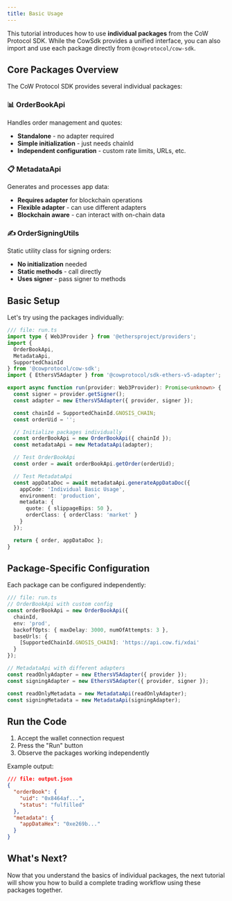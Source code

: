 ```yaml
---
title: Basic Usage
---
```


This tutorial introduces how to use **individual packages** from the CoW Protocol SDK. While the CowSdk provides a unified interface, you can also import and use each package directly from `@cowprotocol/cow-sdk`.

## Core Packages Overview

The CoW Protocol SDK provides several individual packages:

### **📊 OrderBookApi**
Handles order management and quotes:
- **Standalone** - no adapter required
- **Simple initialization** - just needs chainId
- **Independent configuration** - custom rate limits, URLs, etc.

### **📋 MetadataApi**
Generates and processes app data:
- **Requires adapter** for blockchain operations
- **Flexible adapter** - can use different adapters
- **Blockchain aware** - can interact with on-chain data

### **✍️ OrderSigningUtils**
Static utility class for signing orders:
- **No initialization** needed
- **Static methods** - call directly
- **Uses signer** - pass signer to methods

## Basic Setup

Let's try using the packages individually:

```typescript
/// file: run.ts
import type { Web3Provider } from '@ethersproject/providers';
import {
  OrderBookApi,
  MetadataApi,
  SupportedChainId
} from '@cowprotocol/cow-sdk';
import { EthersV5Adapter } from '@cowprotocol/sdk-ethers-v5-adapter';

export async function run(provider: Web3Provider): Promise<unknown> {
  const signer = provider.getSigner();
  const adapter = new EthersV5Adapter({ provider, signer });

  const chainId = SupportedChainId.GNOSIS_CHAIN;
  const orderUid = '';

  // Initialize packages individually
  const orderBookApi = new OrderBookApi({ chainId });
  const metadataApi = new MetadataApi(adapter);

  // Test OrderBookApi
  const order = await orderBookApi.getOrder(orderUid);

  // Test MetadataApi
  const appDataDoc = await metadataApi.generateAppDataDoc({
    appCode: 'Individual Basic Usage',
    environment: 'production',
    metadata: {
      quote: { slippageBips: 50 },
      orderClass: { orderClass: 'market' }
    }
  });

  return { order, appDataDoc };
}
```

## Package-Specific Configuration

Each package can be configured independently:

```typescript
/// file: run.ts
// OrderBookApi with custom config
const orderBookApi = new OrderBookApi({
  chainId,
  env: 'prod',
  backoffOpts: { maxDelay: 3000, numOfAttempts: 3 },
  baseUrls: {
    [SupportedChainId.GNOSIS_CHAIN]: 'https://api.cow.fi/xdai'
  }
});

// MetadataApi with different adapters
const readOnlyAdapter = new EthersV5Adapter({ provider });
const signingAdapter = new EthersV5Adapter({ provider, signer });

const readOnlyMetadata = new MetadataApi(readOnlyAdapter);
const signingMetadata = new MetadataApi(signingAdapter);
```

## Run the Code

1. Accept the wallet connection request
2. Press the "Run" button
3. Observe the packages working independently

Example output:
```json
/// file: output.json
{
  "orderBook": {
    "uid": "0x8464af...",
    "status": "fulfilled"
  },
  "metadata": {
    "appDataHex": "0xe269b..."
  }
}
```

## What's Next?

Now that you understand the basics of individual packages, the next tutorial will show you how to build a complete trading workflow using these packages together.
